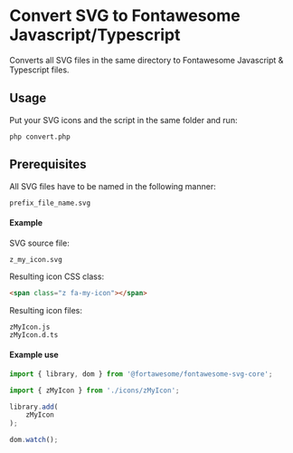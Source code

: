 # Convert SVG to Fontawesome Javascript/Typescript

Converts all SVG files in the same directory to Fontawesome Javascript & Typescript files.

## Usage

Put your SVG icons and the script in the same folder and run:

```
php convert.php
```

## Prerequisites

All SVG files have to be named in the following manner:

```
prefix_file_name.svg
```

#### Example

SVG source file:
```
z_my_icon.svg
```

Resulting icon CSS class:
```HTML
<span class="z fa-my-icon"></span>
```

Resulting icon files:

```
zMyIcon.js
zMyIcon.d.ts
```

#### Example use

```Javascript
import { library, dom } from '@fortawesome/fontawesome-svg-core';

import { zMyIcon } from './icons/zMyIcon';

library.add(
    zMyIcon
);

dom.watch();
```
